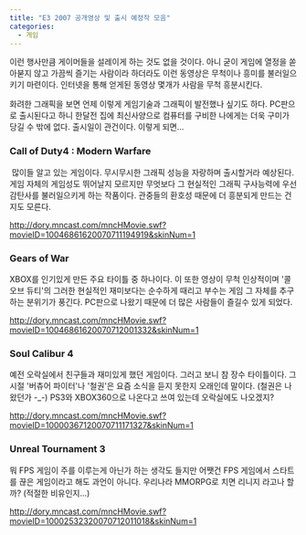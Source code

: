 ```yaml
---
title: "E3 2007 공개영상 및 출시 예정작 모음"
categories:
  - 게임
---
```


이런 행사만큼 게이머들을 설레이게 하는 것도 없을 것이다. 아니 굳이 게임에 열정을 쏟아붇지 않고 가끔씩 즐기는 사람이라 하더라도 이런 동영상은 무척이나 흥미를 불러일으키기 마련이다. 인터넷을 통해 얻게된 동영상 몇개가 사람을 무척 흥분시킨다.  
  
화려한 그래픽을 보면 언제 이렇게 게임기술과 그래픽이 발전했나 싶기도 하다. PC판으로 출시된다고 하니 한달전 집에 최신사양으로 컴퓨터를 구비한 나에게는 더욱 구미가 당길 수 밖에 없다. 출시일이 관건이다. 이렇게 되면...  
  
### Call of Duty4 : Modern Warfare
  
 많이들 알고 있는 게임이다. 무시무시한 그래픽 성능을 자랑하며 출시할거라 예상된다. 게임 자체의 게임성도 뛰어날지 모르지만 무엇보다 그 현실적인 그래픽 구사능력에 우선 감탄사를 불러일으키게 하는 작품이다. 관중들의 환호성 때문에 더 흥분되게 만드는 건지도 모른다.  

<http://dory.mncast.com/mncHMovie.swf?movieID=10046861620070711194919&skinNum=1>
  
### Gears of War
  
XBOX를 인기있게 만든 주요 타이틀 중 하나이다. 이 또한 영상이 무척 인상적이며 '콜 오브 듀티'의 그러한 현실적인 재미보다는 순수하게 때리고 부수는 게임 그 자체를 추구하는 분위기가 풍긴다. PC판으로 나왔기 때문에 더 많은 사람들이 즐길수 있게 되었다.  

<http://dory.mncast.com/mncHMovie.swf?movieID=10046861620070712001332&skinNum=1>

### Soul Calibur 4
  
예전 오락실에서 친구들과 재미있게 했던 게임이다. 그러고 보니 참 장수 타이틀이다. 그 시절 '버츄어 파이터'나 '철권'은 요즘 소식을 듣지 못한지 오래인데 말이다. (철권은 나왔던가 -_-) PS3와 XBOX360으로 나온다고 쓰여 있는데 오락실에도 나오겠지?  

<http://dory.mncast.com/mncHMovie.swf?movieID=10000367120070711171327&skinNum=1>
  
### Unreal Tournament 3
  
뭐 FPS 게임이 주를 이루는게 아닌가 하는 생각도 들지만 어쨋건 FPS 게임에서 스타트를 끊은 게임이라고 해도 과언이 아니다. 우리나라 MMORPG로 치면 리니지 라고나 할까? (적절한 비유인지...)  

<http://dory.mncast.com/mncHMovie.swf?movieID=10002532320070712011018&skinNum=1>
